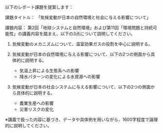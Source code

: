 以下のレポート課題を提案します：

課題タイトル：
「気候変動が日本の自然環境と社会に与える影響について」

課題内容：
第2回「地球システムと自然環境」および第11回「環境問題と持続可能性」の講義内容を踏まえ、以下の3点について説明してください。

1. 気候変動のメカニズムについて、温室効果ガスの役割を中心に説明する。

2. 気候変動が日本の自然環境に与える影響について、以下の2つの側面から具体的に説明する。
   - 気温上昇による生態系への影響
   - 降水パターンの変化による水資源への影響

3. 気候変動が日本の社会システムに与える影響について、以下の2つの側面から具体的に説明する。
   - 農業生産への影響
   - 災害リスクの変化

※講義で扱った内容に基づき、データや具体例を用いながら、1600字程度で論理的に説明してください。